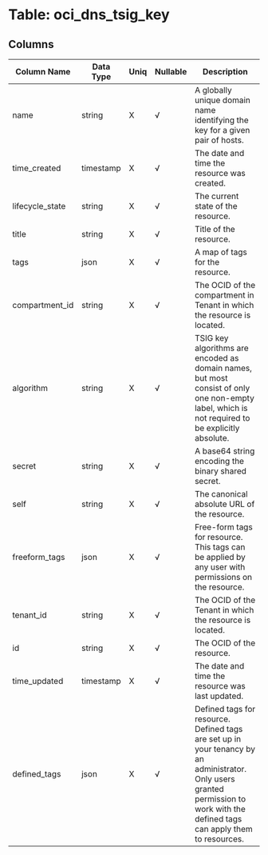 # Table: oci_dns_tsig_key

## Columns 

|  Column Name   |  Data Type  | Uniq | Nullable | Description | 
|  ----  | ----  | ----  | ----  | ---- | 
| name | string | X | √ | A globally unique domain name identifying the key for a given pair of hosts. | 
| time_created | timestamp | X | √ | The date and time the resource was created. | 
| lifecycle_state | string | X | √ | The current state of the resource. | 
| title | string | X | √ | Title of the resource. | 
| tags | json | X | √ | A map of tags for the resource. | 
| compartment_id | string | X | √ | The OCID of the compartment in Tenant in which the resource is located. | 
| algorithm | string | X | √ | TSIG key algorithms are encoded as domain names, but most consist of only one non-empty label, which is not required to be explicitly absolute. | 
| secret | string | X | √ | A base64 string encoding the binary shared secret. | 
| self | string | X | √ | The canonical absolute URL of the resource. | 
| freeform_tags | json | X | √ | Free-form tags for resource. This tags can be applied by any user with permissions on the resource. | 
| tenant_id | string | X | √ | The OCID of the Tenant in which the resource is located. | 
| id | string | X | √ | The OCID of the resource. | 
| time_updated | timestamp | X | √ | The date and time the resource was last updated. | 
| defined_tags | json | X | √ | Defined tags for resource. Defined tags are set up in your tenancy by an administrator. Only users granted permission to work with the defined tags can apply them to resources. | 


